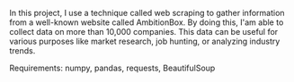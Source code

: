 In this project, I use a technique called web scraping to gather information from a well-known website called AmbitionBox. By doing this, I'am able to collect data on more than 10,000 companies. This data can be useful for various purposes like market research, job hunting, or analyzing industry trends.

Requirements: numpy, pandas, requests, BeautifulSoup 